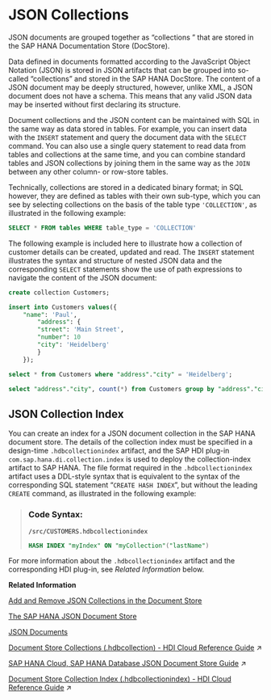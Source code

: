 <!-- loio66a8d33fe06d47acbfafc0782c513d7b -->

# JSON Collections

JSON documents are grouped together as “collections ” that are stored in the SAP HANA Documentation Store \(DocStore\).



Data defined in documents formatted according to the JavaScript Object Notation \(JSON\) is stored in JSON artifacts that can be grouped into so-called “collections” and stored in the SAP HANA DocStore. The content of a JSON document may be deeply structured, however, unlike XML, a JSON document does not have a schema. This means that any valid JSON data may be inserted without first declaring its structure.

Document collections and the JSON content can be maintained with SQL in the same way as data stored in tables. For example, you can insert data with the `INSERT` statement and query the document data with the `SELECT` command. You can also use a single query statement to read data from tables and collections at the same time, and you can combine standard tables and JSON collections by joining them in the same way as the `JOIN` between any other column- or row-store tables.

Technically, collections are stored in a dedicated binary format; in SQL however, they are defined as tables with their own sub-type, which you can see by selecting collections on the basis of the table type `'COLLECTION'`, as illustrated in the following example:

```sql
SELECT * FROM tables WHERE table_type = 'COLLECTION'
```

The following example is included here to illustrate how a collection of customer details can be created, updated and read. The `INSERT` statement illustrates the syntax and structure of nested JSON data and the corresponding `SELECT` statements show the use of path expressions to navigate the content of the JSON document:

```sql
create collection Customers;
```

```sql
insert into Customers values({
    "name": 'Paul',
        "address": {
        "street": 'Main Street',
        "number": 10
        "city": 'Heidelberg'
        }
    });
```

```sql
select * from Customers where "address"."city" = 'Heidelberg';
```

```sql
select "address"."city", count(*) from Customers group by "address"."city";
```



<a name="loio66a8d33fe06d47acbfafc0782c513d7b__section_i3l_zl3_lpb"/>

## JSON Collection Index

You can create an index for a JSON document collection in the SAP HANA document store. The details of the collection index must be specified in a design-time `.hdbcollectionindex` artifact, and the SAP HDI plug-in `com.sap.hana.di.collection.index` is used to deploy the collection-index artifact to SAP HANA. The file format required in the `.hdbcollectionindex` artifact uses a DDL-style syntax that is equivalent to the syntax of the corresponding SQL statement “`CREATE HASH INDEX`”, but without the leading `CREATE` command, as illustrated in the following example:

> ### Code Syntax:  
> `/src/CUSTOMERS.hdbcollectionindex`
> 
> ```sql
> HASH INDEX "myIndex" ON "myCollection"("lastName")
> ```

For more information about the `.hdbcollectionindex` artifact and the corresponding HDI plug-in, see *Related Information* below.

**Related Information**  


[Add and Remove JSON Collections in the Document Store](add-and-remove-json-collections-in-the-document-store-fc6a0ab.md "Maintain new and existing collections of JSON documents in the SAP HANA Document Store.")

[The SAP HANA JSON Document Store](the-sap-hana-json-document-store-3872240.md "The SAP HANA Document Store contains JSON artifacts grouped in collections.")

[JSON Documents](json-documents-b79fda3.md "JSON documents are stored in the JSON Document Store (DocStore) and grouped into JSON collections.")

[Document Store Collections (.hdbcollection) - HDI Cloud Reference Guide](https://help.sap.com/viewer/c2cc2e43458d4abda6788049c58143dc/2024_1_QRC/en-US/fe16b635277c4aea825c72973f159359.html "Transforms a design-time document-collection resource into a collection database object.") :arrow_upper_right:

[SAP HANA Cloud, SAP HANA Database JSON Document Store Guide](https://help.sap.com/viewer/f2d68919a1ad437fac08cc7d1584ff56/2024_1_QRC/en-US/dca379e9c94940e998d9d4b5c656d1bd.html "This guide explains the SAP HANA JSON Document Store.") :arrow_upper_right:

[Document Store Collection Index (.hdbcollectionindex) - HDI Cloud Reference Guide](https://help.sap.com/viewer/c2cc2e43458d4abda6788049c58143dc/2024_1_QRC/en-US/b4b1b5c8714a4af7a53e906a85c633f1.html "Transforms a design-time resource for a document collection index into a collection-index database object.") :arrow_upper_right:

